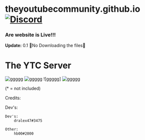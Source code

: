 # theyoutubecommunity.github.io[![Discord](https://discordapp.com/api/guilds/677594854653558834/widget.png)](https://discord.gg/zfeJ8CS)
### Are website is Live!!!
**Update:** 0.1 🚫No Downloading the files🚫

# The YTC Server
![ggggg](https://cdn.discordapp.com/attachments/715739617256669264/715740056500830248/YTC_Banner.png?width=1232&height=1024)
![ggggg](https://invidget.switchblade.xyz/AQYnGWK?)
![ggggg]
![ggggg](https://cdn.discordapp.com/icons/677594854653558834/a_4d967491cfa1cd3440783479d980ebd2.png?size=1024)





(* = not included)


Credits:

   Dev's:
		

	Dev's:
		dralex47#3475

	Other:
		hb00#2000

